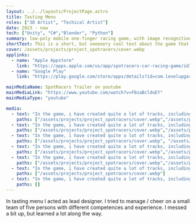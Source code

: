 ```yaml
---
layout: ../../layouts/ProjectPage.astro
title: Tasting Menu
roles: ["3D Artist", "Techical Artist"]
date: 2023 - now
tech: ["Unity", "C#","Blender", "Python"]
summary: low-poly mobile one-finger racing game, with image recognition of cars.
shortText: This is a short, but veeeeery cool text about the game that i have made. Or been part of making
cover: /assets/projects/project_spotracers/cover.webp
applinks: 
  - name: "Apple Appstore"
    link: "https://apps.apple.com/us/app/spotracers-car-racing-game/id1517765834"
  - name: "Google Play"
    link: "https://play.google.com/store/apps/details?id=com.levelupgarage.spotracers"

mainMediaName: SpotRacers Trailer on youtube
mainMediaLink: "https://www.youtube.com/watch?v=F0zaBcldoEY"
mainMediaType: "youtube"

media:
  - text: "In the game, i have created quite a lot of tracks, including the systems on the tracks, and the all the assets in a track."
    paths: ["/assets/projects/project_spotracers/cover.webp","/assets/projects/project_spotracers/cover.webp", "/assets/projects/project_spotracers/cover.webp", "/assets/projects/project_spotracers/cover.webp", "/assets/projects/project_spotracers/cover.webp","/assets/projects/project_spotracers/cover.webp", "/assets/projects/project_spotracers/cover.webp"]
  - text: "In the game, i have created quite a lot of tracks, including the systems on the tracks, and the all the assets in a track."
    paths: ["/assets/projects/project_spotracers/cover.webp","/assets/projects/project_spotracers/cover.webp", "/assets/projects/project_spotracers/cover.webp", "/assets/projects/project_spotracers/cover.webp", "/assets/projects/project_spotracers/cover.webp","/assets/projects/project_spotracers/cover.webp"]
  - text: "In the game, i have created quite a lot of tracks, including the systems on the tracks, and the all the assets in a track."
    paths: ["/assets/projects/project_spotracers/cover.webp", "/assets/projects/project_spotracers/cover.webp", "/assets/projects/project_spotracers/cover.webp","/assets/projects/project_spotracers/cover.webp"]
  - text: "In the game, i have created quite a lot of tracks, including the systems on the tracks, and the all the assets in a track."
    paths: ["/assets/projects/project_spotracers/cover.webp","/assets/projects/project_spotracers/cover.webp", "/assets/projects/project_spotracers/cover.webp"]
  - text: "In the game, i have created quite a lot of tracks, including the systems on the tracks, and the all the assets in a track."
    paths: ["/assets/projects/project_spotracers/cover.webp","/assets/projects/project_spotracers/cover.webp"]
  - text: "In the game, i have created quite a lot of tracks, including the systems on the tracks, and the all the assets in a track."
    paths: ["/assets/projects/project_spotracers/cover.webp"]
  - text: "In the game, i have created quite a lot of tracks, including the systems on the tracks, and the all the assets in a track."
    paths: []
---
```


In tasting menu I acted as lead designer. I tried to manage / cheer on a small team of five persons with different competences and experience. I messed a bit up, but learned a lot along the way.